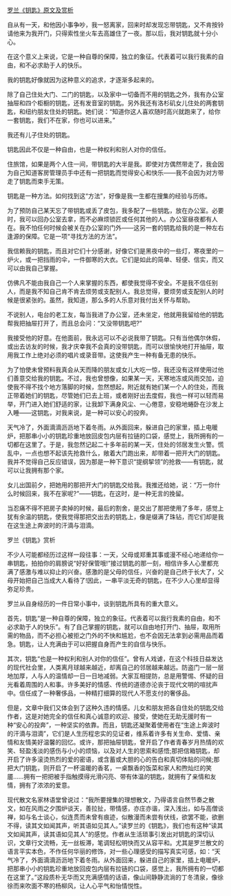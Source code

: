 [罗兰《钥匙》原文及赏析](https://www.vrrw.net/wx/8763.html)

自从有一天，和他因小事争吵，我一怒离家，回来时却发现忘带钥匙，又不肯按铃请他来为我开门，只得索性坐火车去高雄住了一夜。那以后，我对钥匙就十分小心。

在这个意义上来说，它是一种自尊的保障，独立的象征。代表着可以我行我素的自由，和不必求助于人的快乐。

我的钥匙好像就因为这种意义的追求，才逐渐多起来的。

除了自己住处大门、二门的钥匙，以及家中一切备而不用的钥匙之外，我有办公室抽屉和四个柜橱的钥匙，还有发音室的钥匙。另外我还有洛杉矶女儿住处的两套钥匙，和纽约朋友住处的钥匙。她们说：“知道你这人喜欢随时高兴就跑来了，给你一套钥匙，我们不在家，你也可以进来。”



我还有儿子住处的钥匙。

钥匙因此不仅是一种自由，也是一种权利和别人对你的信任。

住旅馆，如果是两个人住一间，带钥匙的大半是我。即使对方偶然带走了，我会因为自己知道客房管理员手中还有一把钥匙而觉得安心和快乐——我不会因为对方带走了钥匙而束手无策。

钥匙是一种方法。如何找到这“方法”，好像是我一生都在搜集的经验与历练。

为了预防自己某天忘了带钥匙或丢了皮包，我多配了一些钥匙，放在办公室。必要时，我可以回办公室去拿，而不必麻烦锁匠或任何其他的人。办公室昼夜都有人在。我不怕任何时候会被关在办公室的门外——这另一套的钥匙给我的是一种左右逢源的保障。它是一项“寻找方法的方法”。

我信赖我的钥匙，而且对它们十分感谢，好像它们是黑夜中的一些灯，寒夜里的一炉火，或一把挡雨的伞，一件御寒的大衣。它们是如此的简单、轻便、信实，而又可以由我自己掌握。

仿佛凡不能由我自己一个人来掌握的东西，都使我觉得不安全。不是我不信任别人，而是我不知自己肯不肯去烦劳或支配别人。我总觉得，要烦劳或支配别人的时候是很紧张的。虽然，我知道，那么多的人乐意对我付出关怀与帮助。

不说别人，电台的老工友，每当我进了办公室，还未坐定，他就用我留给他的钥匙帮我把抽屉打开了，而且总会问：“又没带钥匙吧?”

我接受他的好意。在他面前，我永远可以不必说我带了钥匙。只有当他偶尔休假，或出去访友的时候，我才庆幸我不会真的没带钥匙，而可以很愉快地打开抽屉，取用我工作上绝对必须的唱片或录音带。这使我产生一种有备无患的快乐。

为了怕使未曾预料我真会从天而降的朋友或女儿大吃一惊，我还没有这样使用过他们善意交给我的钥匙。不过，我也曾想像，如果某一天，天寒地冻或风雨交加，迫使我不得不找个地方落脚的时候，忽然想起，附近就有她们某一个人的住处，而我正带着她们的钥匙，尽管她们已去上班，或者刚好出去度假，我也一样可以轻而易举，开门进入她们舒适的家，让我卸下满身风尘、一心倦意，安稳地蜷卧在沙发上入睡——这钥匙，对我来说，是一种可以安心的投奔。

天气冷了，外面滴滴沥沥地下着冬雨。从外面回来，躲进自己的家里，插上电暖炉，把那串小小的钥匙珍重地放回皮包内层有拉链的口袋，感觉上，我所拥有的一切都在这里了。于是，我忽然记起二十多年前的某一天，住处的邻居发生火警。慌乱中，一点也想不起该先抢救什么，敞着大门跑出来，却带着一把开大门的钥匙。我并不觉得自己反应错误，因为那是一种下意识“提纲挈领”的抢救——有钥匙，就可以让我拥有那个家。

女儿出国前夕，把她用的那把开大门的钥匙交给我。我推还给她，说：“万一你什么时候回来，我不在家呢?”——钥匙，在这时，是一种无言的挽留。

当忍痛不得不把房子卖掉的时候，最后的割舍，是交出了那把使用了多年，感觉上犹有余温的钥匙，使我觉得那把交出去的钥匙上，像是缀满了珠钻，而它们却是我在这生途上奔波时的汗滴与泪滴。

罗兰《钥匙》赏析

不少人可能都经历过这样一段往事：一天，父母或郑重其事或漫不经心地递给你一串钥匙，拍拍你的肩膀说“好好保管哦!”接过钥匙的那一刻，相信许多人心里都充满了感激与难以抑止的兴奋。感激的是父母的信任，兴奋的是自己终于长大了，父母开始把自己当成大人看待了!因此，一串平淡无奇的钥匙，在不少人心里却显得弥足珍贵。

罗兰从自身经历的一件日常小事中，谈到钥匙所具有的重大意义。

首先，钥匙“是一种自尊的保障，独立的象征。代表着可以我行我素的自由，和不必求助于人的快乐”。有了自己掌握的钥匙，就可以自由地打开门、抽屉，取用所需的物品，而不必担心被拒之门外的不快和尴尬，也不会因无法拿到必需用品而着急。钥匙，让人充满由于可以把握自身而产生的自信与快乐。

其次，钥匙“也是一种权利和别人对你的信任”。曾有人戏谑，在这个科技日益发达的现代社会里，人类离月球越来越近，却离自己的邻居越来越远。防盗门一层一层地加厚，人与人的温情却一日一日地减弱。大家互相提防，总是用警惕、怀疑的目光看着周围的人和事。许多美好的情感、传统的道德亦沦丧于现代文明的喧扰声中。信任成了一种奢侈品，一种精打细算的现代人不愿支付的奢侈品。

但是，文章中我们又体会到了这种久违的情感。儿女和朋友把各自住处的钥匙交给作者，这是对她完全的信任和真心诚意的欢迎、接受，使她在无助无援时有一种“安心的投奔”，一种坚实的依靠。而且，钥匙还凝聚着使用者在“生途上奔波时的汗滴与泪滴”，它们是人生历程忠实的见证者，维系着许多有关生命、爱情、亲情和友情美好温馨的回忆。或许，那把抽屉钥匙，曾开启了作者青春岁月热情的欢笑、轻盈浅淡的感伤与小小的烦恼，以及对人生的思索和感悟;那把信箱钥匙，却开启了许多滚烫热烈的爱的密语，或含蓄或大胆的心的告白和真切体贴的问候;那把大门钥匙，则开启了一杯温暖的香茗，一桌飘香的饭菜和家人和煦灿烂的笑靥……拥有一把把被手指触摸得光滑闪亮、带有体温的钥匙，就拥有了亲情和友情，拥有了浓浓的爱意。

现代散文名家林语堂曾说过：“我所要搜集的理想散文，乃得语言自然节奏之散文，如在风雨之夕围炉谈天，善拉扯，带情感，亦庄亦谐，深入浅出，如与高僧谈禅，如与名士谈心，似连贯而未曾有痕迹，似散漫而未尝有伏线，欲罢不能，欲删不得，读其文如闻其声，听其语如见其人。”读罗兰的《钥匙》，我们也有这种“读其文如闻其声，读其语如见其人”的感觉。作者从生活琐事引发出对钥匙的深切认识，文章行文流畅，无一丝板滞，笔调轻松明快而又从容平和。尤其是罗兰散文的语言平实本色，不作任何华丽的修饰，对一些心理感受的描写真实可感，如：“天气冷了，外面滴滴沥沥地下着冬雨。从外面回来，躲进自己的家里，插上电暖炉，把那串小小的钥匙珍重地放回皮包内层有拉链的口袋，感觉上，我所拥有的一切都在这里了。”这段质朴无华而又充满感情的话语，像山间静静流淌的丁冬清泉，像徐徐而来吹面不寒的杨柳风，让人心平气和怡情悦性。

